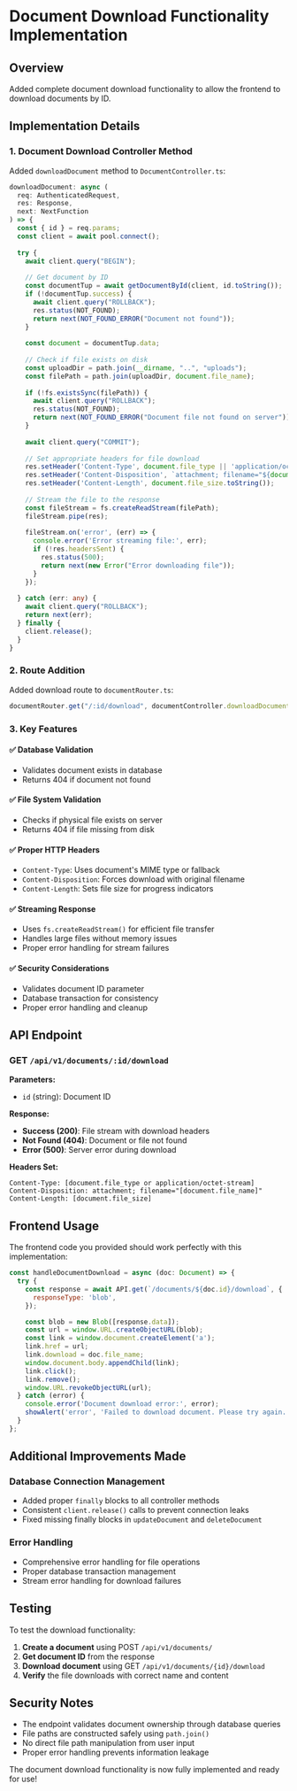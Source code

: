 # Document Download Functionality Implementation

## Overview
Added complete document download functionality to allow the frontend to download documents by ID.

## Implementation Details

### 1. Document Download Controller Method
Added `downloadDocument` method to `DocumentController.ts`:

```typescript
downloadDocument: async (
  req: AuthenticatedRequest,
  res: Response,
  next: NextFunction
) => {
  const { id } = req.params;
  const client = await pool.connect();
  
  try {
    await client.query("BEGIN");
    
    // Get document by ID
    const documentTup = await getDocumentById(client, id.toString());
    if (!documentTup.success) {
      await client.query("ROLLBACK");
      res.status(NOT_FOUND);
      return next(NOT_FOUND_ERROR("Document not found"));
    }
    
    const document = documentTup.data;
    
    // Check if file exists on disk
    const uploadDir = path.join(__dirname, "..", "uploads");
    const filePath = path.join(uploadDir, document.file_name);
    
    if (!fs.existsSync(filePath)) {
      await client.query("ROLLBACK");
      res.status(NOT_FOUND);
      return next(NOT_FOUND_ERROR("Document file not found on server"));
    }
    
    await client.query("COMMIT");
    
    // Set appropriate headers for file download
    res.setHeader('Content-Type', document.file_type || 'application/octet-stream');
    res.setHeader('Content-Disposition', `attachment; filename="${document.file_name}"`);
    res.setHeader('Content-Length', document.file_size.toString());
    
    // Stream the file to the response
    const fileStream = fs.createReadStream(filePath);
    fileStream.pipe(res);
    
    fileStream.on('error', (err) => {
      console.error('Error streaming file:', err);
      if (!res.headersSent) {
        res.status(500);
        return next(new Error("Error downloading file"));
      }
    });
    
  } catch (err: any) {
    await client.query("ROLLBACK");
    return next(err);
  } finally {
    client.release();
  }
}
```

### 2. Route Addition
Added download route to `documentRouter.ts`:

```typescript
documentRouter.get("/:id/download", documentController.downloadDocument);
```

### 3. Key Features

#### ✅ **Database Validation**
- Validates document exists in database
- Returns 404 if document not found

#### ✅ **File System Validation**
- Checks if physical file exists on server
- Returns 404 if file missing from disk

#### ✅ **Proper HTTP Headers**
- `Content-Type`: Uses document's MIME type or fallback
- `Content-Disposition`: Forces download with original filename
- `Content-Length`: Sets file size for progress indicators

#### ✅ **Streaming Response**
- Uses `fs.createReadStream()` for efficient file transfer
- Handles large files without memory issues
- Proper error handling for stream failures

#### ✅ **Security Considerations**
- Validates document ID parameter
- Database transaction for consistency
- Proper error handling and cleanup

## API Endpoint

### GET `/api/v1/documents/:id/download`

**Parameters:**
- `id` (string): Document ID

**Response:**
- **Success (200)**: File stream with download headers
- **Not Found (404)**: Document or file not found
- **Error (500)**: Server error during download

**Headers Set:**
```
Content-Type: [document.file_type or application/octet-stream]
Content-Disposition: attachment; filename="[document.file_name]"
Content-Length: [document.file_size]
```

## Frontend Usage

The frontend code you provided should work perfectly with this implementation:

```javascript
const handleDocumentDownload = async (doc: Document) => {
  try {
    const response = await API.get(`/documents/${doc.id}/download`, {
      responseType: 'blob',
    });

    const blob = new Blob([response.data]);
    const url = window.URL.createObjectURL(blob);
    const link = window.document.createElement('a');
    link.href = url;
    link.download = doc.file_name;
    window.document.body.appendChild(link);
    link.click();
    link.remove();
    window.URL.revokeObjectURL(url);
  } catch (error) {
    console.error('Document download error:', error);
    showAlert('error', 'Failed to download document. Please try again.');
  }
};
```

## Additional Improvements Made

### Database Connection Management
- Added proper `finally` blocks to all controller methods
- Consistent `client.release()` calls to prevent connection leaks
- Fixed missing finally blocks in `updateDocument` and `deleteDocument`

### Error Handling
- Comprehensive error handling for file operations
- Proper database transaction management
- Stream error handling for download failures

## Testing

To test the download functionality:

1. **Create a document** using POST `/api/v1/documents/`
2. **Get document ID** from the response
3. **Download document** using GET `/api/v1/documents/{id}/download`
4. **Verify** the file downloads with correct name and content

## Security Notes

- The endpoint validates document ownership through database queries
- File paths are constructed safely using `path.join()`
- No direct file path manipulation from user input
- Proper error handling prevents information leakage

The document download functionality is now fully implemented and ready for use!